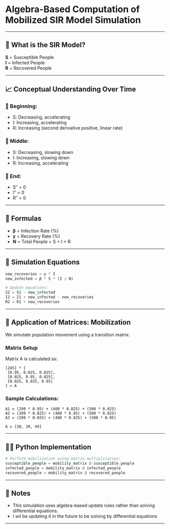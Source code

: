 # Algebra-Based Computation of Mobilized SIR Model Simulation

---

## 🧠 What is the SIR Model?

**S** = Susceptible People  
**I** = Infected People  
**R** = Recovered People

---

## 📈 Conceptual Understanding Over Time

### 🔹 Beginning:
- S: Decreasing, accelerating
- I: Increasing, accelerating
- R: Increasing (second derivative positive, linear rate)

### 🔹 Middle:
- S: Decreasing, slowing down
- I: Increasing, slowing down
- R: Increasing, accelerating

### 🔹 End:
- S′′ = 0  
- I′′ = 0  
- R′′ = 0

---

## 🧮 Formulas

- **β** = Infection Rate (%)
- **γ** = Recovery Rate (%)
- **N** = Total People = S + I + R

---

## 🧪 Simulation Equations

```python
new_recoveries = γ * I
new_infected = β * S * (I / N)

# Update equations:
S2 = S1 - new_infected
I2 = I1 + new_infected - new_recoveries
R2 = R1 + new_recoveries
```

---

## 🚚 Application of Matrices: Mobilization

We simulate population movement using a transition matrix:

### Matrix Setup

Matrix A is calculated as:

```
[245] * [
 [0.95, 0.025, 0.025],
 [0.025, 0.95, 0.025],
 [0.025, 0.025, 0.95]
] = A
```

### Sample Calculations:

```
A1 = (299 * 0.95) + (400 * 0.025) + (500 * 0.025)
A2 = (299 * 0.025) + (400 * 0.95) + (500 * 0.025)
A3 = (299 * 0.025) + (400 * 0.025) + (500 * 0.95)

A = [30, 39, 49]
```

---

## 🧑‍💻 Python Implementation

```python
# Perform mobilization using matrix multiplication:
susceptible_people = mobility_matrix @ susceptible_people
infected_people = mobility_matrix @ infected_people
recovered_people = mobility_matrix @ recovered_people
```

---

## 📝 Notes

- This simulation uses algebra-based update rules rather than solving differential equations.
- I wil be updating it in the future to be solving by differential equations

---

